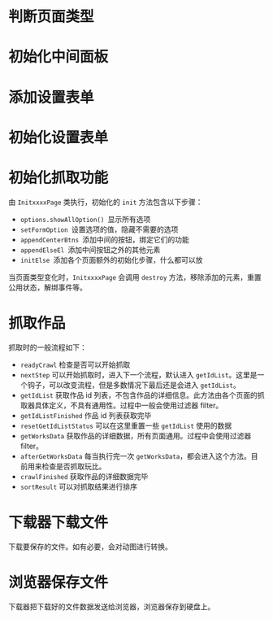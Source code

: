 # 判断页面类型

# 初始化中间面板

# 添加设置表单

# 初始化设置表单

# 初始化抓取功能

由 `InitxxxxPage` 类执行，初始化的 `init` 方法包含以下步骤：

- `options.showAllOption() `显示所有选项
- `setFormOption `设置选项的值，隐藏不需要的选项
- `appendCenterBtns `添加中间的按钮，绑定它们的功能
- `appendElseEl `添加中间按钮之外的其他元素
- `initElse `添加各个页面额外的初始化步骤，什么都可以放

当页面类型变化时，`InitxxxxPage` 会调用 `destroy` 方法，移除添加的元素，重置公用状态，解绑事件等。

# 抓取作品

抓取时的一般流程如下：

- `readyCrawl`  检查是否可以开始抓取
- `nextStep` 可以开始抓取时，进入下一个流程，默认进入 `getIdList`。这里是一个钩子，可以改变流程，但是多数情况下最后还是会进入 `getIdList`。
- `getIdList` 获取作品 id 列表，不包含作品的详细信息。此方法由各个页面的抓取器具体定义，不具有通用性。过程中一般会使用过滤器 filter。
- `getIdListFinished` 作品 id 列表获取完毕
- `resetGetIdListStatus` 可以在这里重置一些 `getIdList` 使用的数据
- `getWorksData` 获取作品的详细数据，所有页面通用。过程中会使用过滤器 filter。
- `afterGetWorksData` 每当执行完一次 `getWorksData`，都会进入这个方法。目前用来检查是否抓取玩比。
- `crawlFinished` 获取作品的详细数据完毕
- `sortResult` 可以对抓取结果进行排序

# 下载器下载文件

下载要保存的文件。如有必要，会对动图进行转换。

# 浏览器保存文件

下载器把下载好的文件数据发送给浏览器，浏览器保存到硬盘上。
